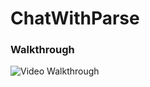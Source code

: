 # ChatWithParse

### Walkthrough

![Video Walkthrough](https://raw.githubusercontent.com/davidtongbox/ChatWithParse/master/chatParse.gif)
